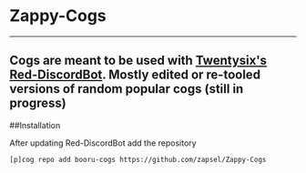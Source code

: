# Zappy-Cogs
----
Cogs are meant to be used with [Twentysix's Red-DiscordBot](https://github.com/Twentysix26/Red-DiscordBot). 
Mostly edited or re-tooled versions of random popular cogs (still in progress)
----

##Installation

After updating Red-DiscordBot add the repository

```
[p]cog repo add booru-cogs https://github.com/zapsel/Zappy-Cogs
```
